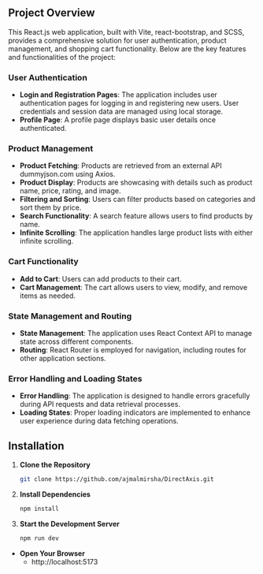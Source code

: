 ## Project Overview

This React.js web application, built with Vite, react-bootstrap, and SCSS, provides a comprehensive solution for user authentication, product management, and shopping cart functionality. Below are the key features and functionalities of the project:

### User Authentication

- **Login and Registration Pages**: The application includes user authentication pages for logging in and registering new users. User credentials and session data are managed using local storage.
- **Profile Page**: A profile page displays basic user details once authenticated.

### Product Management

- **Product Fetching**: Products are retrieved from an external API dummyjson.com using Axios.
- **Product Display**: Products are showcasing with details such as product name, price, rating, and image.
- **Filtering and Sorting**: Users can filter products based on categories and sort them by price.
- **Search Functionality**: A search feature allows users to find products by name.
- **Infinite Scrolling**: The application handles large product lists with either infinite scrolling.

### Cart Functionality

- **Add to Cart**: Users can add products to their cart.
- **Cart Management**: The cart allows users to view, modify, and remove items as needed.

### State Management and Routing

- **State Management**: The application uses React Context API to manage state across different components.
- **Routing**: React Router is employed for navigation, including routes for other application sections.

### Error Handling and Loading States

- **Error Handling**: The application is designed to handle errors gracefully during API requests and data retrieval processes.
- **Loading States**: Proper loading indicators are implemented to enhance user experience during data fetching operations.

## Installation

1. **Clone the Repository**

   ```bash
   git clone https://github.com/ajmalmirsha/DirectAxis.git

   ```

2. **Install Dependencies**

   ```bash
   npm install

   ```

3. **Start the Development Server**
   ```bash
   npm run dev
   ```

- **Open Your Browser**
  - http://localhost:5173

